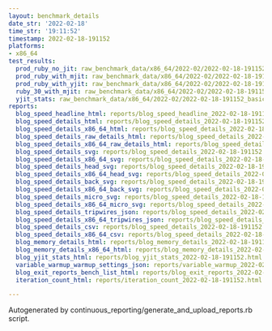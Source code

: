 ```yaml
---
layout: benchmark_details
date_str: '2022-02-18'
time_str: '19:11:52'
timestamp: 2022-02-18-191152
platforms:
- x86_64
test_results:
  prod_ruby_no_jit: raw_benchmark_data/x86_64/2022-02/2022-02-18-191152_basic_benchmark_prod_ruby_no_jit.json
  prod_ruby_with_mjit: raw_benchmark_data/x86_64/2022-02/2022-02-18-191152_basic_benchmark_prod_ruby_with_mjit.json
  prod_ruby_with_yjit: raw_benchmark_data/x86_64/2022-02/2022-02-18-191152_basic_benchmark_prod_ruby_with_yjit.json
  ruby_30_with_mjit: raw_benchmark_data/x86_64/2022-02/2022-02-18-191152_basic_benchmark_ruby_30_with_mjit.json
  yjit_stats: raw_benchmark_data/x86_64/2022-02/2022-02-18-191152_basic_benchmark_yjit_stats.json
reports:
  blog_speed_headline_html: reports/blog_speed_headline_2022-02-18-191152.html
  blog_speed_details_html: reports/blog_speed_details_2022-02-18-191152.html
  blog_speed_details_x86_64_html: reports/blog_speed_details_2022-02-18-191152.x86_64.html
  blog_speed_details_raw_details_html: reports/blog_speed_details_2022-02-18-191152.raw_details.html
  blog_speed_details_x86_64_raw_details_html: reports/blog_speed_details_2022-02-18-191152.x86_64.raw_details.html
  blog_speed_details_svg: reports/blog_speed_details_2022-02-18-191152.svg
  blog_speed_details_x86_64_svg: reports/blog_speed_details_2022-02-18-191152.x86_64.svg
  blog_speed_details_head_svg: reports/blog_speed_details_2022-02-18-191152.head.svg
  blog_speed_details_x86_64_head_svg: reports/blog_speed_details_2022-02-18-191152.x86_64.head.svg
  blog_speed_details_back_svg: reports/blog_speed_details_2022-02-18-191152.back.svg
  blog_speed_details_x86_64_back_svg: reports/blog_speed_details_2022-02-18-191152.x86_64.back.svg
  blog_speed_details_micro_svg: reports/blog_speed_details_2022-02-18-191152.micro.svg
  blog_speed_details_x86_64_micro_svg: reports/blog_speed_details_2022-02-18-191152.x86_64.micro.svg
  blog_speed_details_tripwires_json: reports/blog_speed_details_2022-02-18-191152.tripwires.json
  blog_speed_details_x86_64_tripwires_json: reports/blog_speed_details_2022-02-18-191152.x86_64.tripwires.json
  blog_speed_details_csv: reports/blog_speed_details_2022-02-18-191152.csv
  blog_speed_details_x86_64_csv: reports/blog_speed_details_2022-02-18-191152.x86_64.csv
  blog_memory_details_html: reports/blog_memory_details_2022-02-18-191152.html
  blog_memory_details_x86_64_html: reports/blog_memory_details_2022-02-18-191152.x86_64.html
  blog_yjit_stats_html: reports/blog_yjit_stats_2022-02-18-191152.html
  variable_warmup_warmup_settings_json: reports/variable_warmup_2022-02-18-191152.warmup_settings.json
  blog_exit_reports_bench_list_html: reports/blog_exit_reports_2022-02-18-191152.bench_list.html
  iteration_count_html: reports/iteration_count_2022-02-18-191152.html

---
```

Autogenerated by continuous_reporting/generate_and_upload_reports.rb script.
